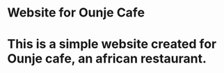 

# Website for Ounje Cafe

# This is a simple website created for Ounje cafe, an african restaurant.



